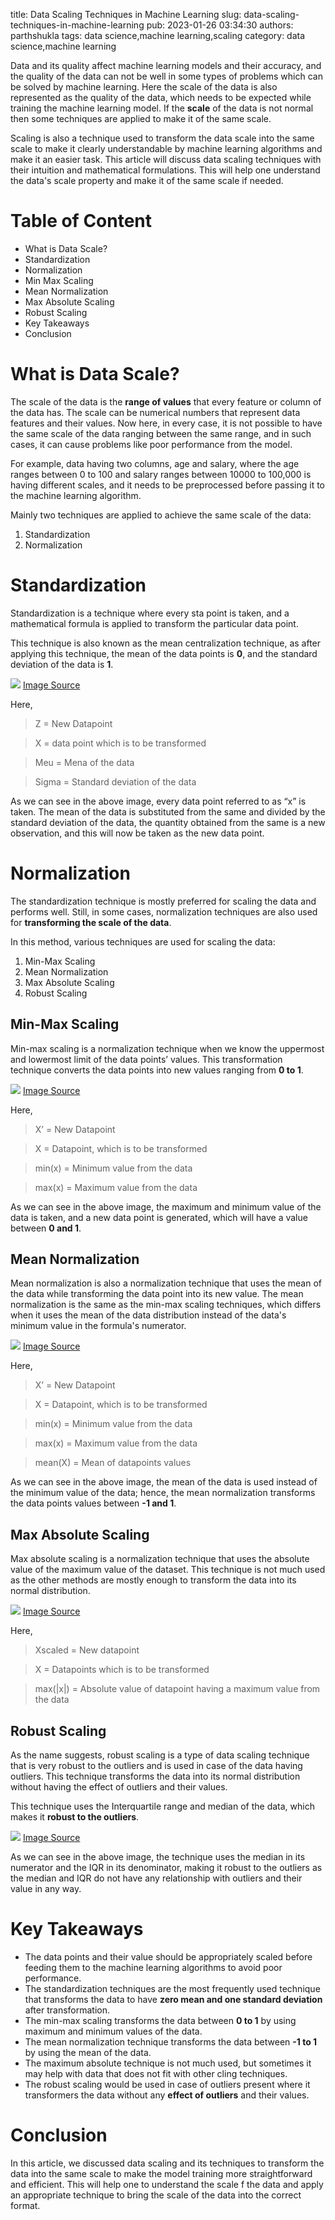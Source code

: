 title: Data Scaling Techniques in Machine Learning
slug: data-scaling-techniques-in-machine-learning
pub: 2023-01-26 03:34:30
authors: parthshukla
tags: data science,machine learning,scaling
category: data science,machine learning

Data and its quality affect machine learning models and their accuracy, and the quality of the data can not be well in some types of problems which can be solved by machine learning. Here the scale of the data is also represented as the quality of the data, which needs to be expected while training the machine learning model. If the **scale** of the data is not normal then some techniques are applied to make it of the same scale.

Scaling is also a technique used to transform the data scale into the same scale to make it clearly understandable by machine learning algorithms and make it an easier task. This article will discuss data scaling techniques with their intuition and mathematical formulations. This will help one understand the data's scale property and make it of the same scale if needed.

Table of Content
================


* What is Data Scale?
* Standardization
* Normalization
* Min Max Scaling
* Mean Normalization
* Max Absolute Scaling
* Robust Scaling
* Key Takeaways
* Conclusion


What is Data Scale?
===================



The scale of the data is the **range of values** that every feature or column of the data has. The scale can be numerical numbers that represent data features and their values. Now here, in every case, it is not possible to have the same scale of the data ranging between the same range, and in such cases, it can cause problems like poor performance from the model.

For example, data having two columns, age and salary, where the age ranges between 0 to 100 and salary ranges between 10000 to 100,000 is having different scales, and it needs to be preprocessed before passing it to the machine learning algorithm.

Mainly two techniques are applied to achieve the same scale of the data:
1. Standardization
2. Normalization

Standardization
===============



Standardization is a technique where every sta point is taken, and a mathematical formula is applied to transform the particular data point.

This technique is also known as the mean centralization technique, as after applying this technique, the mean of the data points is **0**, and the standard deviation of the data is **1**.

![](/assets/ds2-300x125.png)
[Image Source](https://www.google.com/search?q=standardization+formula&rlz=1C1CHBD_enIN933IN933&sxsrf=AJOqlzURVqJHGB12q7-XL3RhUz382aNCXg:1673833807943&source=lnms&tbm=isch&sa=X&ved=2ahUKEwi-hKTs_Mr8AhWyVHwKHZ15B8MQ_AUoAXoECAEQAw&biw=1220&bih=547&dpr=1.12#imgrc=VeeioC_xQ7SaAM "Image Source")

Here, 

> Z = New Datapoint

> X = data point which is to be transformed

> Meu = Mena of the data

> Sigma = Standard deviation of the data

As we can see in the above image, every data point referred to as “x” is taken. The mean of the data is substituted from the same and divided by the standard deviation of the data, the quantity obtained from the same is a new observation, and this will now be taken as the new data point.

Normalization
=============



The standardization technique is mostly preferred for scaling the data and performs well. Still, in some cases, normalization techniques are also used for **transforming the scale of the data**.

In this method, various techniques are used for scaling the data:
1. Min-Max Scaling
2. Mean Normalization
3. Max Absolute Scaling
4. Robust Scaling

Min-Max Scaling
---------------



Min-max scaling is a normalization technique when we know the uppermost and lowermost limit of the data points’ values. This transformation technique converts the data points into new values ranging from **0 to 1**.

![](/assets/ds3-300x76.png)
[Image Source](https://www.google.com/search?q=min+max+scaling+formula&rlz=1C1CHBD_enIN933IN933&sxsrf=AJOqlzXP-mfS1O1DYPYT7biyUjqGBjXKMw:1673834302230&source=lnms&tbm=isch&sa=X&ved=2ahUKEwj15_zX_sr8AhVD7TgGHYVHA_YQ_AUoAXoECAEQAw&biw=1220&bih=547&dpr=1.12#imgrc=LfU210iNThIcvM&imgdii=mbkvPAkidevLTM "Image Source")

Here, 

> X’ = New Datapoint

> X = Datapoint, which is to be transformed

> min(x) = Minimum value from the data

> max(x) = Maximum value from the data

As we can see in the above image, the maximum and minimum value of the data is taken, and a new data point is generated, which will have a value between **0 and 1**.

Mean Normalization
------------------



Mean normalization is also a normalization technique that uses the mean of the data while transforming the data point into its new value. The mean normalization is the same as the min-max scaling techniques, which differs when it uses the mean of the data distribution instead of the data's minimum value in the formula's numerator.

![](/assets/ds4-300x67.png)
[Image Source](https://www.google.com/search?q=mean+normalization%27+scaling+formula&tbm=isch&ved=2ahUKEwio5-Le_sr8AhX0itgFHTg_CMMQ2-cCegQIABAA&oq=mean+normalization%27+scaling+formula&gs_lcp=CgNpbWcQAzoECCMQJzoHCAAQgAQQGFCqC1jrH2CUJ2gAcAB4AIAB5AGIAbYbkgEGMC4xOS4xmAEAoAEBqgELZ3dzLXdpei1pbWfAAQE&sclient=img&ei=TK_EY6iRHfSV4t4PuP6gmAw&bih=547&biw=1220&rlz=1C1CHBD_enIN933IN933#imgrc=qclWWPviPA85fM "Image Source")

Here,

> X’ = New Datapoint

> X = Datapoint, which is to be transformed

> min(x) = Minimum value from the data

> max(x) = Maximum value from the data

> mean(X) = Mean of datapoints values

As we can see in the above image, the mean of the data is used instead of the minimum value of the data; hence, the mean normalization transforms the data points values between **-1 and 1**.

Max Absolute Scaling
--------------------



Max absolute scaling is a normalization technique that uses the absolute value of the maximum value of the dataset. This technique is not much used as the other methods are mostly enough to transform the data into its normal distribution.

![](/assets/ds5.png)
[Image Source](https://www.google.com/search?q=max+abs+normalization%27+scaling+formula&tbm=isch&ved=2ahUKEwiC5pLX_8r8AhU_k9gFHShDBYQQ2-cCegQIABAA&oq=max+abs+normalization%27+scaling+formula&gs_lcp=CgNpbWcQAzoECCMQJ1CID1jmFmDNF2gAcAB4AIAB1wGIAagKkgEFMC42LjGYAQCgAQGqAQtnd3Mtd2l6LWltZ8ABAQ&sclient=img&ei=SLDEY4KiOL-m4t4PqIaVoAg&bih=547&biw=1220&rlz=1C1CHBD_enIN933IN933#imgrc=regMugh1tyYfAM&imgdii=Sv4g-rOsqBNwuM "Image Source")

Here, 

> Xscaled = New datapoint

> X = Datapoints which is to be transformed

> max(|x|) = Absolute value of datapoint having a maximum value from the data

Robust Scaling
--------------



As the name suggests, robust scaling is a type of data scaling technique that is very robust to the outliers and is used in case of the data having outliers. This technique transforms the data into its normal distribution without having the effect of outliers and their values.

This technique uses the Interquartile range and median of the data, which makes it **robust to the outliers**.

![](/assets/ds6-300x149.png)
[Image Source](https://www.google.com/search?q=robust+normalization%27+scaling+formula&tbm=isch&ved=2ahUKEwiMoc2tgcv8AhWChNgFHTt8BM8Q2-cCegQIABAA&oq=robust+normalization%27+scaling+formula&gs_lcp=CgNpbWcQAzoECCMQJ1DiBVioD2C-EmgAcAB4AIAB1AGIAdwFkgEFMC4zLjGYAQCgAQGqAQtnd3Mtd2l6LWltZ8ABAQ&sclient=img&ei=CrLEY4z0KIKJ4t4Pu_iR-Aw&bih=547&biw=1220&rlz=1C1CHBD_enIN933IN933#imgrc=6w8NlMSYUqFxoM&imgdii=7p6nM4AWejSyjM "Image Source")

As we can see in the above image, the technique uses the median in its numerator and the IQR in its denominator, making it robust to the outliers as the median and IQR do not have any relationship with outliers and their value in any way.

Key Takeaways
=============


* The data points and their value should be appropriately scaled before feeding them to the machine learning algorithms to avoid poor performance.
* The standardization techniques are the most frequently used technique that transforms the data to have **zero mean and one standard deviation** after transformation.
* The min-max scaling transforms the data between **0 to 1** by using maximum and minimum values of the data.
* The mean normalization technique transforms the data between **-1 to 1** by using the mean of the data.
* The maximum absolute technique is not much used, but sometimes it may help with data that does not fit with other cling techniques.
* The robust scaling would be used in case of outliers present where it transformers the data without any **effect of outliers** and their values.


Conclusion
==========



In this article, we discussed data scaling and its techniques to transform the data into the same scale to make the model training more straightforward and efficient. This will help one to understand the scale f the data and apply an appropriate technique to bring the scale of the data into the correct format.
